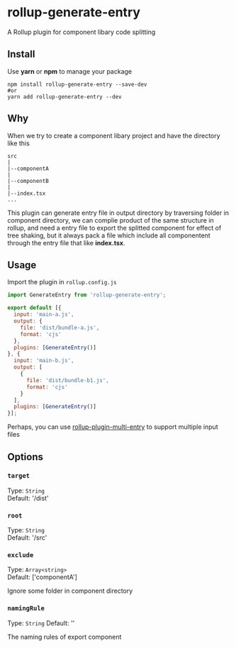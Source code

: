 # rollup-generate-entry
A Rollup plugin for component libary code splitting

## Install
Use **yarn** or **npm** to manage your package
```
npm install rollup-generate-entry --save-dev
#or
yarn add rollup-generate-entry --dev
```

## Why
When we try to create a component libary project and have the directory like this
```
src
|
|--componentA
|
|--componentB
|
|--index.tsx
...
```
This plugin can generate entry file in output directory by traversing folder in component directory,
we can complie product of the same structure in rollup, and need a entry file to export the splitted component for effect of tree shaking, but it always pack a file which include all componentent through the entry file that like **index.tsx**.

## Usage
 Import the plugin in `rollup.config.js`
 ```js
 import GenerateEntry from 'rollup-generate-entry';

 export default [{
   input: 'main-a.js',
   output: {
     file: 'dist/bundle-a.js',
     format: 'cjs'
   },
   plugins: [GenerateEntry()]
 }, {
   input: 'main-b.js',
   output: [
     {
       file: 'dist/bundle-b1.js',
       format: 'cjs'
     }
   ],
   plugins: [GenerateEntry()]
 }];
 ```
Perhaps, you can use [rollup-plugin-multi-entry](https://github.com/rollup/rollup-plugin-multi-entry) to support multiple input files

## Options
### `target`
Type: `String`  
Default: '/dist'  
### `root`
Type: `String`  
Default: '/src'  
### `exclude`
Type: `Array<string>`  
Default: \['componentA'\]   

Ignore some folder in component directory
### `namingRule`  
Type: `String`
Default: ''  

The naming rules of export component
